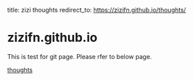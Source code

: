 title: zizi thoughts
redirect_to: https://zizifn.github.io/thoughts/

# zizifn.github.io

This is test for git page. Please rfer to below page.

[thoughts](https://zizifn.github.io/thoughts/)


